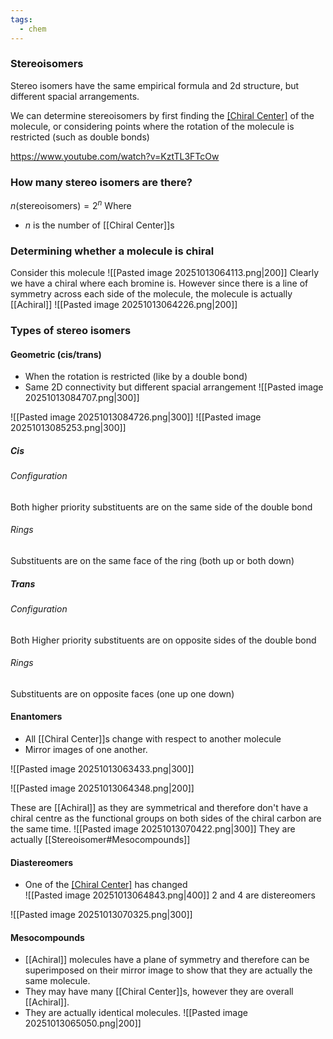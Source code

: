 ```yaml
---
tags:
  - chem
---
```

### Stereoisomers
Stereo isomers have the same empirical formula and 2d structure, but different spacial arrangements. 

We can determine stereoisomers by first finding the [[Chiral Center]](s) of the molecule, or considering points where the rotation of the molecule is restricted (such as double bonds)

https://www.youtube.com/watch?v=KztTL3FTcOw
### How many stereo isomers are there?
$n(\textrm{stereoisomers})=2^n$
Where
- $n$ is the number of [[Chiral Center]]s

### Determining whether a molecule is chiral 
Consider this molecule
![[Pasted image 20251013064113.png|200]]
Clearly we have a chiral where each bromine is. However since there is a line of symmetry across each side of the molecule, the molecule is actually [[Achiral]] 
![[Pasted image 20251013064226.png|200]]

### Types of stereo isomers
#### Geometric (cis/trans)
- When the rotation is restricted (like by a double bond)
- Same 2D connectivity but different spacial arrangement 
![[Pasted image 20251013084707.png|300]]

![[Pasted image 20251013084726.png|300]]
![[Pasted image 20251013085253.png|300]]

##### Cis
###### Configuration
Both higher priority substituents are on the same side of the double bond
###### Rings
Substituents are on the same face of the ring (both up or both down)
##### Trans
###### Configuration
Both Higher priority substituents are on opposite sides of the double bond
###### Rings
Substituents are on opposite faces (one up one down)




#### Enantomers
- All [[Chiral Center]]s change with respect to another molecule
- Mirror images of one another.  

![[Pasted image 20251013063433.png|300]]

![[Pasted image 20251013064348.png|200]]



These are [[Achiral]] as they are symmetrical and therefore don't have a chiral centre as the functional groups on both sides of the chiral carbon are the same time. 
![[Pasted image 20251013070422.png|300]]
They are actually [[Stereoisomer#Mesocompounds]]
#### Diastereomers
- One of the [[Chiral Center]](s) has changed  
![[Pasted image 20251013064843.png|400]]
2 and 4 are distereomers 

![[Pasted image 20251013070325.png|300]]

#### Mesocompounds
- [[Achiral]] molecules have a plane of symmetry and therefore can be superimposed on their mirror image to show that they are actually the same molecule. 
- They may have many [[Chiral Center]]s, however they are overall [[Achiral]].  
- They are actually identical molecules. 
![[Pasted image 20251013065050.png|200]]


